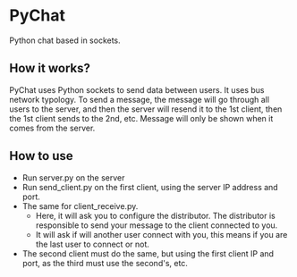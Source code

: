 # PyChat
Python chat based in sockets.

## How it works?
PyChat uses Python sockets to send data between users.
It uses bus network typology.
To send a message, the message will go through all users to the server, and then the server will resend it to the 1st client, then the 1st client sends to the 2nd, etc.
Message will only be shown when it comes from the server.


## How to use
* Run server.py on the server
* Run send_client.py on the first client, using the server IP address and port.
* The same for client_receive.py.
    * Here, it will ask you to configure the distributor. The distributor is responsible to send your message to the client connected to you.
    * It will ask if will another user connect with you, this means if you are the last user to connect or not.
* The second client must do the same, but using the first client IP and port, as the third must use the second's, etc.
